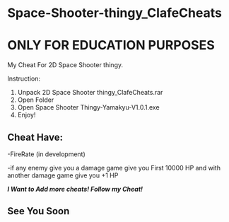 # Space-Shooter-thingy_ClafeCheats
# ONLY FOR EDUCATION PURPOSES
My Cheat For 2D Space Shooter thingy.

Instruction:

1. Unpack 2D Space Shooter thingy_ClafeCheats.rar
2. Open Folder
3. Open Space Shooter Thingy-Yamakyu-V1.0.1.exe
4. Enjoy!

Cheat Have:
-
-FireRate (in development)

-if any enemy give you a damage game give you First 10000 HP and with another damage game give you +1 HP



***I Want to Add more cheats! Follow my Cheat!***

See You Soon
-



